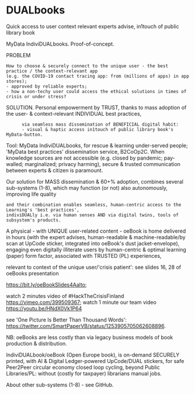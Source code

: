 # DUALbooks
Quick access to user context relevant experts advise, in1touch of public library book

MyData IndiviDUALbooks. Proof-of-concept.

PROBLEM

    How to choose & securely connect to the unique user - the best practice / the context-relevant app 
    (e.g. the COVID-19 contact tracing app: from (millions of apps) in app stores); 
    - approved by reliable experts; 
    - how a non-techy user could access the ethical solutions in times of crisis or under stress?
    
SOLUTION. Personal empowerment by TRUST, thanks to mass adoption of the user- & context-relevant INDIVIDUAL best practices,

          via seamless mass dissemination of BENEFICIAL digital habit: 
          - visual & haptic access in1touch of public library book's MyData-button.
     
Tool: MyData IndiviDUALbooks, for rescue & learning under-served people; 'MyData best practices' dissemination service, B2CoOp2C. 
When knowledge sources are not accessible (e.g. closed by pandemic; pay-walled; marginalized; privacy harming),
secure & trusted communication between experts & citizen is paramount. 

Our solution for MASS dissemination & 60+% adoption, combines several sub-systems (1-8), 
which may function (or not) also autonomously, improving life quality

    and their combination enables seamless, human-centric access to the Learning's 'best practices',
    indiviDUALly i.e. via human senses AND via digital twins, tools of subsystem's products.

A physical - with UNIQUE user-related content - oeBook is home delivered in hours 
(with the expert advises, human-readable & machine-readable/by scan at UpCode sticker, integrated into oeBook's dust jacket-envelope),
engaging even digitally illiterate users by human-centric & optimal learning (paper) form factor, 
associated with TRUSTED (PL) experiences,

relevant to context of the unique user/'crisis patient': see slides 16, 28 of oeBooks presentation

https://bit.ly/oeBookSlides4Aalto;

watch 2 minutes video of #HackTheCrisisFinland https://vimeo.com/399509367; 
watch 1 minute our team video https://youtu.be/HNdX0Vk1P64

see 'One Picture Is Better Than Thousand Words': https://twitter.com/SmartPaperVB/status/1253905705062608896.

NB: oeBooks are less costly than via legacy business models of book production & distribution.

IndiviDUALbook/oeBook (Open Europe book), is on-demand SECURELY printed, with AI & Digital Ledger-powered UpCode/DUAL stickers, 
for safe Peer2Peer circular economy closed loop cycling, beyond Public Libraries/PL: without (costly for taxpayer) librarians manual jobs.

About other sub-systems (1-8) - see GitHub.
